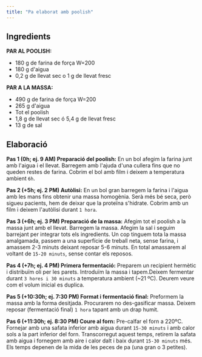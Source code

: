```yaml
---
title: "Pa elaborat amb poolish"
---
```


## Ingredients

**PAR AL POOLISH:**  

* 180 g de farina de força W=200  
* 180 g d'aigua  
* 0,2 g de llevat sec o 1 g de llevat fresc  

**PAR A LA MASSA:**  

* 490 g de farina de força W=200  
* 265 g d'aigua  
* Tot el poolish  
* 1,8 g de llevat sec ó 5,4 g de llevat fresc  
* 13 g de sal  

## Elaboració

**Pas 1 (0h; ej. 9 AM) Preparació del poolish:** En un bol afegim la farina junt amb l'aigua i el llevat. Barregem amb l'ajuda d'una cullera fins que no queden restes de farina. Cobrim el bol amb film i deixem a temperatura ambient `6h`.

**Pas 2 (+5h; ej. 2 PM) Autòlisi:** En un bol gran barregem la farina i l'aigua amb les mans fins obtenir una massa homogènia. Serà més bé seca, però sigueu pacients, hem de deixar que la proteïna s'hidrate. Cobrim amb un film i deixem l'autòlisi durant `1 hora`.

**Pas 3 (+6h; ej. 3 PM) Preparació de la massa:** Afegim tot el poolish a la massa junt amb el llevat. Barregem la massa. Afegim la sal i seguim barrejant per integrar tots els ingredients. Un cop tinguem tota la massa amalgamada, passem a una superfície de treball neta, sense farina, i amassem 2-3 minuts deixant reposar 5-6 minuts. En total amassarem al voltant de `15-20 minuts`, sense contar els reposos.

**Pas 4 (+7h; ej. 4 PM) Primera fermentació:** Preparem un recipient hermètic i distribuïm oli per les parets. Introduïm la massa i tapem.Deixem fermentar durant `3 hores i 30 minuts` a temperatura ambient (~21 ºC). Deurem veure com el volum inicial es duplica.

**Pas 5 (+10:30h; ej. 7:30 PM) Format i fermentació final:** Preformem la massa amb la forma desitjada. Procurarem no des-gasificar massa. Deixem reposar (fermentació final) `1 hora` tapant amb un drap humit.

**Pas 6 (+11:30h; ej. 8:30 PM) Coure al forn:** Pre-calfar el forn a 220ºC. Fornejar amb una safata inferior amb aigua durant `15-30 minuts` i amb calor sols a la part inferior del forn. Transcorregut aquest temps, retirem la safata amb aigua i fornegem amb aire i calor dalt i baix durant `15-30 minuts` més. Els temps depenen de la mida de les peces de pa (una gran o 3 petites).
